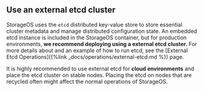 ## Use an external etcd cluster

StorageOS uses the `etcd` distributed key-value store to store essential
cluster metadata and manage distributed configuration state. An embedded etcd
instance is included in the StorageOS container, but for production environments,
__we recommend deploying using a external etcd cluster.__ For more details about
and an example of how to run etcd, see the
[External Etcd Operations]({%link _docs/operations/external-etcd.md %})
page.

It is highly recommended to use external etcd for __cloud environments__ and
place the etcd cluster on stable nodes. Placing the etcd on nodes that are
recycled often might affect the normal operations of StorageOS.
